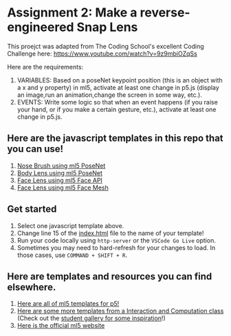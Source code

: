 # Assignment 2: Make a reverse-engineered Snap Lens

This proejct was adapted from The Coding School's excellent Coding Challenge here: https://www.youtube.com/watch?v=9z9mbiOZqSs

Here are the requirements: 

1. VARIABLES: Based on a poseNet keypoint position (this is an object with a x and y property) in ml5, activate at least one change in p5.js (display an image,run an animation,change the screen in some way, etc.).
2. EVENTS: Write some logic so that when an event happens (if you raise your hand, or if you make a certain gesture, etc.), activate at least one change in p5.js.

## Here are the javascript templates in this repo that you can use!

1. [Nose Brush using ml5 PoseNet](./script_nosebrush.js)
2. [Body Lens using ml5 PoseNet](./script_posenet.js)
3. [Face Lens using ml5 Face API](./script_faceapi.js)
4. [Face Lens using ml5 Face Mesh](./script_facemesh.js)


## Get started

1. Select one javascript template above. 
2. Change line 15 of the [index.html](index.html) file to the name of your template!
4. Run your code locally using `http-server` or the `VSCode Go Live` option.
5. Sometimes you may need to hard-refresh for your changes to load. In those cases, use `COMMAND + SHIFT + R`.

## Here are templates and resources you can find elsewhere.
1. [Here are all of ml5 templates for p5!](https://editor.p5js.org/ml5/sketches)
2. [Here are some more templates from a Interaction and Computation class](http://cmuems.com/2018/60212f/deliverables/5-due-10-12/templates/) (Check out the [student gallery for some inspiration](http://cmuems.com/2018/60212f/deliverables/5-due-10-12/augmented-body-gallery/)!)
3. [Here is the official ml5 website](https://ml5js.org/)
